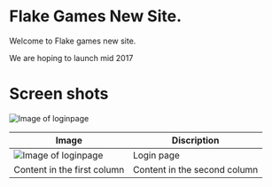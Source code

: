 # Flake Games New Site.
Welcome to Flake games new site.

We are hoping to launch mid 2017


# Screen shots


![Image of loginpage](https://alpha.flake.ga/images/loginscreen.png)


Image | Discription
------------ | -------------
![Image of loginpage](https://alpha.flake.ga/images/loginscreen.png) | Login page
Content in the first column | Content in the second column

